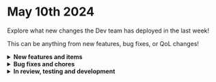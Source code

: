 # May 10th 2024

Explore what new changes the Dev team has deployed in the last week!

This can be anything from new features, bug fixes, or QoL changes!

<details>

<summary><strong>New features and items</strong></summary>

* Google Workspace integration
* Added the ability to duplicate nodes in App Platform from the context menu
* Added the backgroundColor property to the side bar component in App Platform

</details>

<details>

<summary><strong>Bug fixes and chores</strong></summary>

* Upgraded apollo graphql framework to latest version (v4)
* Fixed a bug where deleting a user in rewst wasn't deleting the associated record in Auth0 (causing issues with re-adding the user)
* Improved backend encryption
* Increased the editor context menu z-index to support Custom Component Dialog and fixed a bug with the dialog
* Handle exceptions that were causing failures for App Platform custom domains
* Improved security for requests from Engine to GraphQL API by creating API users for all orgs instead of using a secret key
* Fixed a bug preventing Office365 Management Activity triggers to fire after migrating to the new microsoft auth
* Fixed a bug where page components weren't rendering in App Platform in come cases
* Fixed a bug with button dialogs in App Platform
* Fixed a bug with rendering iframes in App Platform
* Fixed some bugs with data table permissions in App Platform
* Fixed a bug with charts output selection for streams in App Platform
* Improved error messaging for Microsoft authorization failures

</details>

<details>

<summary><strong>In review, testing and development</strong></summary>

* ITPortal integration (In Review)
* Workflow version control (In Review)
* Add org mapping to Custom Integrations V2 (In Review)

</details>
